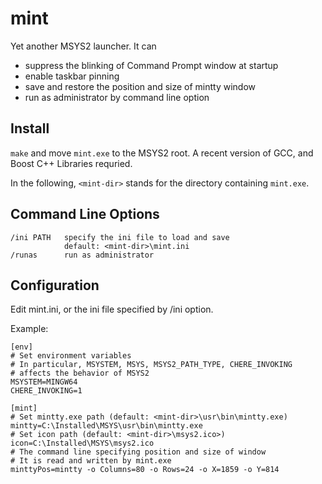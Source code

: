 # mint
Yet another MSYS2 launcher. It can
* suppress the blinking of Command Prompt window at startup
* enable taskbar pinning
* save and restore the position and size of mintty window
* run as administrator by command line option
## Install
`make` and move `mint.exe` to the MSYS2 root. A recent version of GCC, and Boost C++ Libraries requried.

In the following, `<mint-dir>` stands for the directory containing `mint.exe`.
## Command Line Options
    /ini PATH   specify the ini file to load and save
                default: <mint-dir>\mint.ini
    /runas      run as administrator
## Configuration
Edit mint.ini, or the ini file specified by /ini option.

Example:

    [env]
    # Set environment variables
    # In particular, MSYSTEM, MSYS, MSYS2_PATH_TYPE, CHERE_INVOKING
    # affects the behavior of MSYS2
    MSYSTEM=MINGW64
    CHERE_INVOKING=1

    [mint]
    # Set mintty.exe path (default: <mint-dir>\usr\bin\mintty.exe)
    mintty=C:\Installed\MSYS\usr\bin\mintty.exe
    # Set icon path (default: <mint-dir>\msys2.ico>)
    icon=C:\Installed\MSYS\msys2.ico
    # The command line specifying position and size of window
    # It is read and written by mint.exe
    minttyPos=mintty -o Columns=80 -o Rows=24 -o X=1859 -o Y=814
